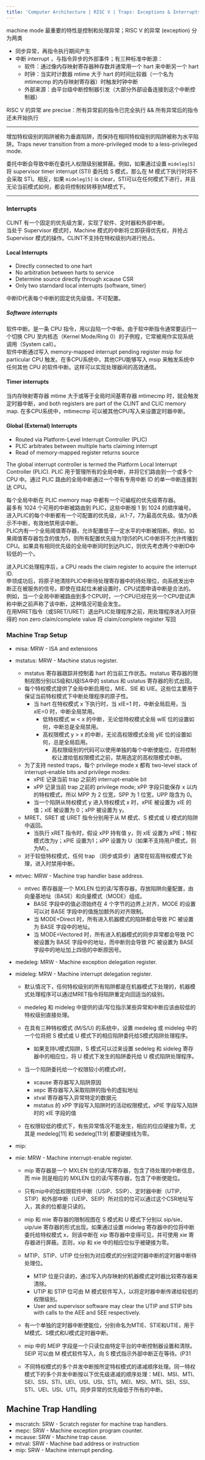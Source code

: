 ```yaml
---
title: 'Computer Architecture | RISC V | Traps: Exceptions & Interrupts'
---
```


machine mode 最重要的特性是控制和处理异常；RISC V 的异常 (exception) 分为两类
- 同步异常，再指令执行期间产生
- 中断 interrupt ，与指令异步的外部事件；有三种标准中断源：
    - 软件：通过像内存映射寄存器种存数并通常用一个 hart 来中断另一个 hart
    - 时钟：当实时计数器 mtime 大于 hart 的时间比较器（一个名为 mtimecmp 的内存映射寄存器）时触发时钟中断
    - 外部来源：由平台级中断控制器引发（大部分外部设备连接到这个中断控制器）

RISC V 的异常 are precise：所有异常前的指令已完全执行 && 所有异常后的指令还未开始执行

---

增加特权级别的陷阱被称为垂直陷阱，而保持在相同特权级别的陷阱被称为水平陷阱。Traps never transition from a more-privileged mode to a less-privileged mode.

委托中断会导致中断在委托人权限级别被屏蔽。例如，如果通过设置 `mideleg[5]` 将 supervisor timer interrupt (STI) 委托给 S 模式，那么在 M 模式下执行时将不会采取 STI。相反，如果 `mideleg[5]` is clear，STI可以在任何模式下进行，并且无论当前模式如何，都会将控制权转移到M模式下。

---

### Interrupts

CLINT 有一个固定的优先级方案，实现了软件、定时器和外部中断。\
当处于 Supervisor 模式时，Machine 模式的中断将立即获得优先权，并抢占 Supervisor 模式的操作。CLINT不支持在特权级别内进行抢占。

#### Local Interrupts

- Directly connected to one hart
- No arbitration between harts to service
- Determine source directly through xcause CSR
- Only two starndard local interrupts (software, timer)

中断ID代表每个中断的固定优先级值，不可配置。

##### Software interrupts

软件中断。是一条 CPU 指令，用以自陷一个中断。由于软中断指令通常要运行一个切换 CPU 至内核态（Kernel Mode/Ring 0）的子例程，它常被用作实现系统调用（System call）。\
软件中断通过写入 memory-mapped interrupt pending register msip for particular CPU 触发。在多CPU系统中，其他CPU能够写入 msip 来触发系统中任何其他 CPU 的软件中断。这样可以实现处理器间的高效通信。

#### Timer interrupts

当内存映射寄存器 mtime 大于或等于全局时间基寄存器 mtimecmp 时，就会触发定时器中断，and both registers are part of the CLINT and CLIC memory map. 在多CPU系统中，mtimecmp 可以被其他CPU写入来设置定时器中断。

#### Global (External) Interrupts

- Routed via Platform-Level Interrupt Controller (PLIC)
- PLIC arbitrates between multiple harts claiming interrupt
- Read of memory-mapped register returns source

The global interrupt controller is termed the Platform Local Interrupt Controller (PLIC). PLIC 用于管理所有的全局中断，并将它们路由到一个或多个 CPU 中。通过 PLIC 路由的全局中断通过一个带有专用中断 ID 的单一中断连接到达 CPU。

每个全局中断在 PLIC memory map 中都有一个可编程的优先级寄存器。\
最多有 1024 个可用的中断被路由到 PLIC，这些中断按 1 到 1024 的顺序编号。进入PLIC的每个中断都有一个可配置的优先级，从1-7，7为最高优先级。值为0表示不中断，有效地禁用该中断。\
PLIC内有一个全局阈值寄存器，允许配置低于一定水平的中断被阻断。例如，如果阈值寄存器包含的值为5，则所有配置优先级为1到5的PLIC中断将不允许传播到CPU。如果具有相同优先级的全局中断同时到达PLIC，则优先考虑两个中断ID中较低的一个。

进入PLIC处理程序后，a CPU reads the claim register to acquire the interrupt ID. \
申领成功后，将原子地清除PLIC中断待处理寄存器中的待处理位，向系统发出中断正在被服务的信号。即使在挂起位未被设置时，CPU试图申请中断是合法的。例如，当一个全局中断被路由到多个CPU时，一个CPU已经在另一个CPU尝试声称中断之前声称了该中断，这种情况可能会发生。\
在用MRET指令（或SRET/URET）退出PLIC处理程序之前，用处理程序进入时获得的 non zero claim/complete value 将 claim/complete register 写回

### Machine Trap Setup

- misa: MRW - ISA and extensions

- mstatus: MRW - Machine status register.
    - mstatus 寄存器跟踪并控制着 hart 的当前工作状态。mstatus 寄存器的限制视图分别以S级和U级ISA中的 sstatus 和 ustatus 寄存器的形式出现。
    - 每个特权模式提供了全局中断启用位，MIE、SIE 和 UIE。这些位主要用于保证当前特权模式下中断处理程序的原子性。
        - 当 hart 在特权模式 x 下执行时，当 xIE=1 时，中断全局启用，当 xIE=0 时，中断全局禁用。
            - 低特权模式 w < x 的中断，无论低特权模式全局 wIE 位的设置如何，中断总是全局禁用。
            - 高权限模式 y > x 的中断，无论高权限模式全局 yIE 位的设置如何，总是全局启用。
                - 高权限级别的代码可以使用单独的每个中断使能位，在将控制权让渡给低权限模式之前，禁用选定的高权限模式中断。
    - 为了支持 nested traps，每个 privilege mode x 都有 two-level stack of interrupt-enable bits and privilege modes:
        - xPIE 记录当前 trap 之前的 interrupt-enable bit
        - xPP 记录当前 trap 之前的 privilege mode; xPP 字段只能保存 x 以内的特权模式，所以 MPP 为 2 位宽，SPP 为 1 位宽，UPP 隐含为 0。
        - 当一个陷阱从特权模式 y 进入特权模式 x 时，xPIE 被设置为 xIE 的值；xIE 被设置为 0；xPP 被设置为 y。
    - MRET、SRET 或 URET 指令分别用于从 M 模式、S 模式或 U 模式的陷阱中返回。
        - 当执行 xRET 指令时，假设 xPP 持有值 y，则 xIE 设置为 xPIE；特权模式改为y；xPIE 设置为1；xPP 设置为 U（如果不支持用户模式，则为M）。
    - 对于较低特权模式，任何 trap （同步或异步）通常在较高特权模式下处理，进入时禁用中断。

- mtvec: MRW - Machine trap handler base address.
    - mtvec 寄存器是一个 MXLEN 位的读/写寄存器，存放陷阱向量配置，由向量基地址（BASE）和向量模式（MODE）组成。
        - BASE 字段中的值必须始终在 4 个字节的边界上对齐，MODE 的设置可以对 BASE 字段中的值施加额外的对齐限制。
        - 当 MODE=Direct 时，所有进入机器模式的陷阱都会导致 PC 被设置为 BASE 字段中的地址。
        - 当 MODE=Vectored 时，所有进入机器模式的同步异常都会导致 PC 被设置为 BASE 字段中的地址，而中断则会导致 PC 被设置为 BASE 字段中的地址加上四倍的中断原因号。

- medeleg: MRW - Machine exception delegation register.
- mideleg: MRW - Machine interrupt delegation register.
    - 默认情况下，任何特权级别的所有陷阱都是在机器模式下处理的，机器模式处理程序可以通过MRET指令将陷阱重定向回适当的级别。
    - medeleg 和 mideleg 中提供的读/写位指示某些异常和中断应该由较低的特权级别直接处理。
    - 在具有三种特权模式 (M/S/U) 的系统中，设置 medeleg 或 mideleg 中的一个位将把 S 模式或 U 模式下的相应陷阱委托给S模式陷阱处理程序。
        - 如果支持U模式陷阱，S 模式可以过来设置 sedeleg 和 sideleg 寄存器中的相应位，将 U 模式下发生的陷阱委托给 U 模式陷阱处理程序。
    
    - 当一个陷阱委托给一个权限较小的模式x时，
        - xcause 寄存器写入陷阱原因
        - xepc 寄存器写入采取陷阱的指令的虚拟地址
        - xtval 寄存器写入异常特定的数据元
        - mstatus 的 xPP 字段写入陷阱时的活动权限模式，xPIE 字段写入陷阱时的 xIE 字段的值

    - 在权限较低的模式下，有些异常情况不能发生，相应的位应硬接为零。尤其是 medeleg[11] 和 sedeleg[11:9] 都要硬接线为零。

- mip: 
- mie: MRW - Machine interrupt-enable register.
    - mip 寄存器是一个 MXLEN 位的读/写寄存器，包含了待处理的中断信息，而 mie 则是相应的 MXLEN 位的读/写寄存器，包含了中断使能位。
    - 只有mip中的低权限软件中断（USIP、SSIP）、定时器中断（UTIP、STIP）和外部中断（UEIP、SEIP）所对应的位可以通过这个CSR地址写入，其余的位都是只读的。
    - mip 和 mie 寄存器的限制视图在 S 模式和 U 模式下分别以 sip/sie、uip/uie 寄存器的形式出现。如果通过设置 mideleg 寄存器中的位将中断委托给特权模式 x，则该中断在 xip 寄存器中变得可见，并可使用 xie 寄存器进行屏蔽。否则，xip 和 xie 中的相应位似乎被硬接为零。

    - MTIP、STIP、UTIP 位分别为对应模式的分别定时器中断的定时器中断待处理位。
        - MTIP 位是只读的，通过写入内存映射的机器模式定时器比较寄存器来清除。
        - UTIP 和 STIP 位可由 M 模式软件写入，以将定时器中断传递给较低的权限级别。
        - User and supervisor software may clear the UTIP and STIP bits with calls to the AEE and SEE respectively.
    - 有一个单独的定时器中断使能位，分别命名为MTIE、STIE和UTIE，用于M模式、S模式和U模式定时器中断。

    - mip 中的 MEIP 字段是一个只读位由特定平台的中断控制器设置和清除。SEIP 可以由 M 模式软件写入，向 S 模式指示外部中断正在等待。(P31

    - 不同特权模式的多个并发中断按所定特权模式的递减顺序处理。同一特权模式下的多个并发中断按以下优先级递减的顺序处理：MEI、MSI、MTI、SEI、SSI、STI、UEI、USI、USI、STI。MEI、MSI、MTI、SEI、SSI、STI、UEI、USI、UTI。同步异常的优先级低于所有的中断。

## Machine Trap Handling

- mscratch: SRW - Scratch register for machine trap handlers.
- mepc: SRW - Machine exception program counter.
- mcause: SRW - Machine trap cause.
- mtval: SRW - Machine bad address or instruction
- mip: SRW - Machine interrupt pending.
